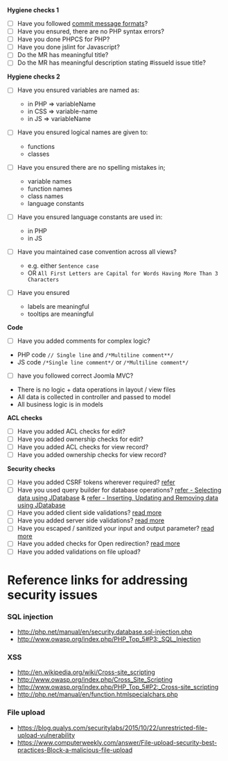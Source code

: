 **Hygiene checks 1**

- [ ] Have you followed [commit message formats](http://git.tekdi.net/snippets/24)?
- [ ] Have you ensured, there are no PHP syntax errors?
- [ ] Have you done PHPCS for PHP?
- [ ] Have you done jslint for Javascript?
- [ ] Do the MR has meaningful title?
- [ ] Do the MR has meaningful description stating #issueId issue title?

**Hygiene checks 2**

- [ ] Have you ensured variables are named as:

  - in PHP => variableName
  - in CSS => variable-name
  - in JS => variableName

- [ ] Have you ensured logical names are given to:
  - functions
  - classes

- [ ] Have you ensured there are no spelling mistakes in;
  - variable names
  - function names
  - class names
  - language constants

- [ ] Have you ensured language constants are used in:
  - in PHP
  - in JS

- [ ] Have you maintained case convention across all views? 
   - e.g. either `Sentence case`
   - OR `All First Letters are Capital for Words Having More Than 3 Characters`

- [ ] Have you ensured
  - labels are meaningful
  - tooltips are meaningful

**Code**

- [ ]  Have you added comments for complex logic?
  - PHP code `// Single line` and `/*Multiline comment**/`
  - JS code `/*Single line comment*/` or `/*Multiline comment*/`
  
- [ ]  have you followed correct Joomla MVC?
  - There is no logic + data operations in layout / view files
  - All data is collected in controller and passed to model
  - All business logic is in models

**ACL checks**
- [ ] Have you added ACL checks for edit?
- [ ] Have you added ownership checks for edit?
- [ ] Have you added ACL checks for view record?
- [ ] Have you added ownership checks for view record?

**Security checks**
- [ ] Have you added CSRF tokens wherever required? [refer](https://docs.joomla.org/How_to_add_CSRF_anti-spoofing_to_forms)
- [ ] Have you used query builder for database operations? [refer - Selecting data using JDatabase](https://docs.joomla.org/Selecting_data_using_JDatabase) & [refer - Inserting, Updating and Removing data using JDatabase](https://docs.joomla.org/Inserting,_Updating_and_Removing_data_using_JDatabase)
- [ ] Have you added client side validations? [read more](/Client-side_form_validation)
- [ ] Have you added server side validations? [read more](https://docs.joomla.org/Server-side_form_validation)
- [ ] Have you escaped / sanitized your input and output parameter?  [read more](https://docs.joomla.org/Secure_coding_guidelines)
- [ ] Have you added checks for Open redirection? [read more](https://www.owasp.org/index.php/Unvalidated_Redirects_and_Forwards_Cheat_Sheet)
- [ ] Have you added validations on file upload?

# Reference links for addressing security issues

### SQL injection 

- http://php.net/manual/en/security.database.sql-injection.php
- http://www.owasp.org/index.php/PHP_Top_5#P3:_SQL_Injection

### XSS 

- http://en.wikipedia.org/wiki/Cross-site_scripting
- http://www.owasp.org/index.php/Cross_Site_Scripting
- http://www.owasp.org/index.php/PHP_Top_5#P2:_Cross-site_scripting
- http://php.net/manual/en/function.htmlspecialchars.php

### File upload

- https://blog.qualys.com/securitylabs/2015/10/22/unrestricted-file-upload-vulnerability
- https://www.computerweekly.com/answer/File-upload-security-best-practices-Block-a-malicious-file-upload